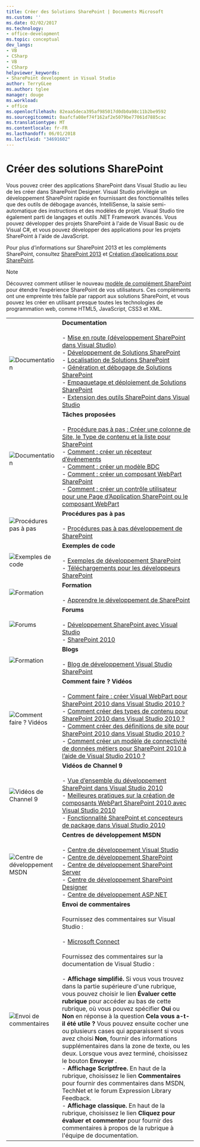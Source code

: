 ```yaml
---
title: Créer des Solutions SharePoint | Documents Microsoft
ms.custom: ''
ms.date: 02/02/2017
ms.technology:
- office-development
ms.topic: conceptual
dev_langs:
- VB
- CSharp
- VB
- CSharp
helpviewer_keywords:
- SharePoint development in Visual Studio
author: TerryGLee
ms.author: tglee
manager: douge
ms.workload:
- office
ms.openlocfilehash: 82eaa5deca395af985017d0db0a98c11b2be9592
ms.sourcegitcommit: 0aafcfa08ef74f162af2e5079be77061d7885cac
ms.translationtype: MT
ms.contentlocale: fr-FR
ms.lasthandoff: 06/01/2018
ms.locfileid: "34691602"
---
```

# <a name="create-sharepoint-solutions"></a>Créer des solutions SharePoint
  Vous pouvez créer des applications SharePoint dans Visual Studio au lieu de les créer dans SharePoint Designer. Visual Studio privilégie un développement SharePoint rapide en fournissant des fonctionnalités telles que des outils de débogage avancés, IntelliSense, la saisie semi-automatique des instructions et des modèles de projet. Visual Studio tire également parti de langages et outils .NET Framework avancés. Vous pouvez développer des projets SharePoint à l'aide de Visual Basic ou de Visual C#, et vous pouvez développer des applications pour les projets SharePoint à l'aide de JavaScript.  
  
 Pour plus d’informations sur SharePoint 2013 et les compléments SharePoint, consultez [SharePoint 2013](http://msdn.microsoft.com/library/jj162979.aspx) et [Création d’applications pour SharePoint](http://msdn.microsoft.com/library/office/apps/jj163230%28v=office.15%29.aspx).  
  
> [!NOTE]  
>  Découvrez comment utiliser le nouveau [modèle de complément SharePoint](https://msdn.microsoft.com/library/office/fp179930.aspx) pour étendre l’expérience SharePoint de vos utilisateurs. Ces compléments ont une empreinte très faible par rapport aux solutions SharePoint, et vous pouvez les créer en utilisant presque toutes les technologies de programmation web, comme HTML5, JavaScript, CSS3 et XML.  
  
|||  
|-|-|  
|![Documentation](../sharepoint/media/vs-icon-documentation.gif "Documentation")|**Documentation**<br /><br /> -   [Mise en route &#40;développement SharePoint dans Visual Studio&#41;](../sharepoint/getting-started-sharepoint-development-in-visual-studio.md)<br />-   [Développement de Solutions SharePoint](../sharepoint/developing-sharepoint-solutions.md)<br />-   [Localisation de Solutions SharePoint](../sharepoint/localizing-sharepoint-solutions.md)<br />-   [Génération et débogage de Solutions SharePoint](../sharepoint/building-and-debugging-sharepoint-solutions.md)<br />-   [Empaquetage et déploiement de Solutions SharePoint](../sharepoint/packaging-and-deploying-sharepoint-solutions.md)<br />-   [Extension des outils SharePoint dans Visual Studio](../sharepoint/extending-the-sharepoint-tools-in-visual-studio.md)|  
|![Documentation](../sharepoint/media/vs-icon-documentation.gif "Documentation")|**Tâches proposées**<br /><br /> -   [Procédure pas à pas : Créer une colonne de Site, le Type de contenu et la liste pour SharePoint](../sharepoint/walkthrough-create-a-site-column-content-type-and-list-for-sharepoint.md)<br />-   [Comment : créer un récepteur d’événements](../sharepoint/how-to-create-an-event-receiver.md)<br />-   [Comment : créer un modèle BDC](../sharepoint/how-to-create-a-bdc-model.md)<br />-   [Comment : créer un composant WebPart SharePoint](../sharepoint/how-to-create-a-sharepoint-web-part.md)<br />-   [Comment : créer un contrôle utilisateur pour une Page d’Application SharePoint ou le composant WebPart](../sharepoint/how-to-create-a-user-control-for-a-sharepoint-application-page-or-web-part.md)|  
|![Procédures pas à pas](../sharepoint/media/vs-icon-walkthroughs.gif "procédures pas à pas")|**Procédures pas à pas**<br /><br /> -   [Procédures pas à pas développement de SharePoint](../sharepoint/sharepoint-development-walkthroughs.md)|  
|![Exemples de code](../sharepoint/media/vs-icon-codesamples.gif "exemples de Code")|**Exemples de code**<br /><br /> -   [Exemples de développement SharePoint](../sharepoint/sharepoint-development-samples.md)<br />-   [Téléchargements pour les développeurs SharePoint](http://msdn.microsoft.com/sharepoint/aa905690.aspx)|  
|![Formation](../sharepoint/media/vs-icon-training.gif "formation")|**Formation**<br /><br /> -   [Apprendre le développement de SharePoint](http://msdn.microsoft.com/sharepoint/aa905692.aspx)|  
|![Forums](../sharepoint/media/vs-icon-forums.gif "Forums")|**Forums**<br /><br /> -   [Développement SharePoint avec Visual Studio](http://social.msdn.microsoft.com/Forums/vssharepointdevelopment/threads)<br />-   [SharePoint 2010](http://social.msdn.microsoft.com/Forums/category/sharepoint2010,sharepoint/)|  
|![Formation](../sharepoint/media/vs-icon-training.gif "formation")|**Blogs**<br /><br /> -   [Blog de développement Visual Studio SharePoint](http://blogs.msdn.com/b/vssharepointtoolsblog/)|  
|![Comment faire ? Vidéos](../sharepoint/media/vs-icon-howdoivideos.gif "comment faire ? Vidéos")|**Comment faire ? Vidéos**<br /><br /> -   [Comment faire : créer Visual WebPart pour SharePoint 2010 dans Visual Studio 2010 ?](http://msdn.microsoft.com/vstudio/ff623014.aspx)<br />-   [Comment créer des types de contenu pour SharePoint 2010 dans Visual Studio 2010 ?](http://msdn.microsoft.com/vstudio/ff623016.aspx)<br />-   [Comment créer des définitions de site pour SharePoint 2010 dans Visual Studio 2010 ?](http://msdn.microsoft.com/vstudio/ff623012.aspx)<br />-   [Comment créer un modèle de connectivité de données métiers pour SharePoint 2010 à l’aide de Visual Studio 2010 ?](http://msdn.microsoft.com/vstudio/ff623022.aspx)|  
|![Vidéos de Channel 9](../sharepoint/media/vs-icon-channel9videos.gif "vidéos sur Channel 9")|**Vidéos de Channel 9**<br /><br /> -   [Vue d’ensemble du développement SharePoint dans Visual Studio 2010](http://channel9.msdn.com/posts/funkyonex/Overview-of-SharePoint-Development-in-Visual-Studio-2010/)<br />-   [Meilleures pratiques sur la création de composants WebPart SharePoint 2010 avec Visual Studio 2010](http://channel9.msdn.com/posts/funkyonex/Best-Practices-on-Building-SharePoint-2010-Web-Parts-with-Visual-Studio-2010/)<br />-   [Fonctionnalité SharePoint et concepteurs de package dans Visual Studio 2010](http://channel9.msdn.com/posts/funkyonex/SharePoint-Feature-and-Package-Designers-in-Visual-Studio-2010/)|  
|![Centre de développement MSDN](../sharepoint/media/vs-icon-msdndevcenter.gif "centre de développement MSDN")|**Centres de développement MSDN**<br /><br /> -   [Centre de développement Visual Studio](http://msdn.microsoft.com/vstudio/default.aspx)<br />-   [Centre de développement SharePoint](http://msdn.microsoft.com/sharepoint/default.aspx)<br />-   [Centre de développement SharePoint Server](http://msdn.microsoft.com/office/aa905503.aspx)<br />-   [Centre de développement SharePoint Designer](http://msdn.microsoft.com/office/bb421303.aspx)<br />-   [Centre de développement ASP.NET](http://msdn.microsoft.com/aa336522.aspx)|  
|![Envoi de commentaires](../sharepoint/media/vs-icon-feedback.gif "envoi de commentaires")|**Envoi de commentaires**<br /><br /> Fournissez des commentaires sur Visual Studio :<br /><br /> -   [Microsoft Connect](http://go.microsoft.com/fwlink/?LinkID=150463)<br /><br /> Fournissez des commentaires sur la documentation de Visual Studio :<br /><br /> -   **Affichage simplifié.** Si vous vous trouvez dans la partie supérieure d'une rubrique, vous pouvez choisir le lien **Évaluer cette rubrique** pour accéder au bas de cette rubrique, où vous pouvez spécifier **Oui** ou **Non** en réponse à la question **Cela vous a-t-il été utile ?** Vous pouvez ensuite cocher une ou plusieurs cases qui apparaissent si vous avez choisi **Non**, fournir des informations supplémentaires dans la zone de texte, ou les deux. Lorsque vous avez terminé, choisissez le bouton **Envoyer** .<br />-   **Affichage Scriptfree.** En haut de la rubrique, choisissez le lien **Commentaires** pour fournir des commentaires dans MSDN, TechNet et le forum Expression Library Feedback.<br />-   **Affichage classique.** En haut de la rubrique, choisissez le lien **Cliquez pour évaluer et commenter** pour fournir des commentaires à propos de la rubrique à l'équipe de documentation.|  
  
 